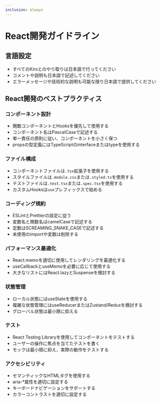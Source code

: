 ```yaml
---
inclusion: always
---
```


# React開発ガイドライン

## 言語設定
- すべてのKiroとのやり取りは日本語で行ってください
- コメントや説明も日本語で記述してください
- エラーメッセージや技術的な説明も可能な限り日本語で提供してください

## React開発のベストプラクティス

### コンポーネント設計
- 関数コンポーネントとHooksを優先して使用する
- コンポーネント名はPascalCaseで記述する
- 単一責任の原則に従い、コンポーネントを小さく保つ
- propsの型定義にはTypeScriptのinterfaceまたはtypeを使用する

### ファイル構成
- コンポーネントファイルは`.tsx`拡張子を使用する
- スタイルファイルは`.module.css`または`.styled.ts`を使用する
- テストファイルは`.test.tsx`または`.spec.tsx`を使用する
- カスタムHooksは`use`プレフィックスで始める

### コーディング規約
- ESLintとPrettierの設定に従う
- 変数名と関数名はcamelCaseで記述する
- 定数はSCREAMING_SNAKE_CASEで記述する
- 未使用のimportや変数は削除する

### パフォーマンス最適化
- React.memoを適切に使用してレンダリングを最適化する
- useCallbackとuseMemoを必要に応じて使用する
- 大きなリストにはReact.lazyとSuspenseを検討する

### 状態管理
- ローカル状態にはuseStateを使用する
- 複雑な状態管理にはuseReducerまたはZustand/Reduxを検討する
- グローバル状態は最小限に抑える

### テスト
- React Testing Libraryを使用してコンポーネントをテストする
- ユーザーの操作に焦点を当てたテストを書く
- モックは最小限に抑え、実際の動作をテストする

### アクセシビリティ
- セマンティックなHTMLタグを使用する
- aria-*属性を適切に設定する
- キーボードナビゲーションをサポートする
- カラーコントラストを適切に設定する